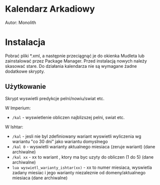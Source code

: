 # Kalendarz Arkadiowy

Autor: Monolith

# Instalacja

Pobrać pliki *.xml, a następnie przeciągnąć je do okienka Mudleta lub zainstalować przez Package Manager.
Przed instalacją nowych należy skasować stare.
Do działania kalendarza nie są wymagane żadne dodatkowe skrypty.

## Użytkowanie

Skrypt wyswietli predykcje pelni/nowiu/swiat etc.

W Imperium:
* ```/kal``` - wyswietlenie obliczen najblizszej pelni, swiat etc.

W Ishtar:
* ```/kal``` - jesli nie byl zdefiniowany wariant wyswietli wyliczenia wg wariantu "co 30 dni" jako wariantu domyslnego
* ```/kal 0``` - wyswietli warianty aktualnego miesiaca (zeruje wariant) (dane archiwalne)
* ```/kal xx``` - xx to wariant , ktory ma byc uzyty do obliczen (1 do 5) (dane archiwalne)
* ```lua wyswietl_warianty_ishtar(xx)``` - xx to numer miesiaca, wyswietla zadany miesiac i jego warianty niezaleznie od domeny/aktualnego miesiaca (dane archiwalne)
